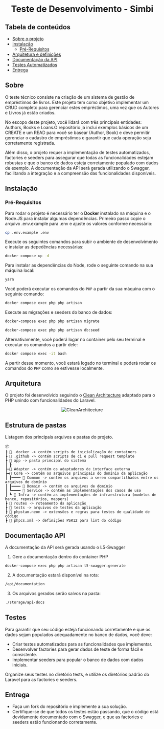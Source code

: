 <center>

# Teste de Desenvolvimento - Simbi

</center>

## Tabela de conteúdos

-   [Sobre o projeto](#sobre)
-   [Instalação](#instalação)
    -   [Pré-Requisitos](#pré-requisitos)
-   [Arquitetura e definições](#arquitetura)
-   [Documentação da API](#documentacao-api)
-   [Testes Automatizados](#testes)
-   [Entrega](#entrega)

## Sobre

O teste técnico consiste na criação de um sistema de gestão de empréstimos de livros. Este projeto tem como objetivo implementar um CRUD completo para gerenciar estes empréstimos, uma vez que os Autores e Livros já estão criados.

No escopo deste projeto, você lidará com três principais entidades: Authors, Books e Loans.O repositório já inclui exemplos básicos de um CREATE e um READ para você se basear (Author, Book) e deve permitir gerenciar o cadastro de empréstimos e garantir que cada operação seja corretamente registrada.

Além disso, o projeto requer a implementação de testes automatizados, factories e seeders para assegurar que todas as funcionalidades estejam robustas e que o banco de dados esteja corretamente populado com dados de exemplo. A documentação da API será gerada utilizando o Swagger, facilitando a integração e a compreensão das funcionalidades disponíveis.


## Instalação

### Pré-Requisitos

Para rodar o projeto é necessário ter o **Docker** instalado na máquina e o Node.JS para instalar algumas dependências. Primeiro passo copie o arquivo .env.example para .env e ajuste os valores conforme necessário:

```bash
cp .env.example .env
```

Execute os seguintes comandos para subir o ambiente de desenvolvimento e instalar as depedências necessárias:

```bash
docker compose up -d
```

Para instalar as dependências do Node, rode o seguinte comando na sua máquina local:

```bash
yarn
```

Você poderá executar os comandos do `PHP` a partir da sua máquina com o seguinte comando:

```bash
docker compose exec php php artisan
```

Execute as migrações e seeders do banco de dados:

```bash
docker-compose exec php php artisan migrate
```
```bash
docker-compose exec php php artisan db:seed
```

Alternativamente, você poderá logar no container pelo seu terminal e executar os comandos a partir dele:

```bash
docker compose exec -it bash
```

A partir desse momento, você estará logado no terminal e poderá rodar os comandos do `PHP` como se estivesse localmente.

## Arquitetura

O projeto foi desenvolvido seguindo o [Clean Architecture](https://blog.cleancoder.com/uncle-bob/2012/08/13/the-clean-architecture.html) adaptado para o PHP unindo com funcionalidades do Laravel.

<center>

![CleanArchitecture](https://blog.cleancoder.com/uncle-bob/images/2012-08-13-the-clean-architecture/CleanArchitecture.jpg)

</center>

## Estrutura de pastas

Listagem dos principais arquivos e pastas do projeto.

```
📦
┣ 📂 .docker -> contém scripts de inicialização de containers
┣ 📂 .github -> contém scripts de ci e pull request template
┣ 📂 app -> pasta principal do sistema
┃ ┠
┠━📂 Adapter -> contém os adaptadores de interface externa
┠━📂 Core -> contém os arquivos principais do domínio da aplicação
┃ ┠━━━━ 📂 Common -> contém os arquivos a serem compartilhados entre os arquivos de domínio
┃ ┠━━━━ 📂 Domain -> contém os arquivos de domínio
┃ ┗━━━━ 📂 Service -> contém as implementações dos casos de uso
┃ ┗ 📂 Infra -> contém as implementações de infraestrutura (modelos de banco, repositórios, mappers)
┣ 📂 routes -> roteamento da aplicação
┣ 📂 tests -> arquivos de testes da aplicação
┣ 📜 phpstan.neon -> extensões e regras para testes de qualidade de código
┣ 📜 phpcs.xml -> definições PSR12 para lint do código

```

## Documentação API

A documentação da API será gerada usando o L5-Swagger

1. Gere a documentação dentro do container PHP
```bash
docker-compose exec php php artisan l5-swagger:generate
```

2. A documentação estará disponível na rota:
```bash
/api/documentation
```

3. Os arquivos gerados serão salvos na pasta:
```bash
./storage/api-docs
```

## Testes

Para garantir que seu código esteja funcionando corretamente e que os dados sejam populados adequadamente no banco de dados, você deve:

- Criar testes automatizados para as funcionalidades que implementar.
- Desenvolver factories para gerar dados de teste de forma fácil e consistente.
- Implementar seeders para popular o banco de dados com dados iniciais.

Organize seus testes no diretório tests, e utilize os diretórios padrão do Laravel para as factories e seeders.

## Entrega

- Faça um fork do repositório e implemente a sua solução.
- Certifique-se de que todos os testes estão passando, que o código está devidamente documentado com o Swagger, e que as factories e seeders estão funcionando corretamente.
